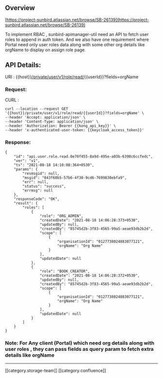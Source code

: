 
## Overview
[https://project-sunbird.atlassian.net/browse/SB-26139](https://project-sunbird.atlassian.net/browse/SB-26139)

To implement RBAC , sunbird-apimanager-util need an API to fetch user roles to append in auth token. And we also have one requirement where Portal need only user roles data along with some other org details like orgName to display on assign role page.


## API Details:
URI : {{host}}[/private/user/v1/role/read/](http://localhost:9000/v1/user/role/read/0e70f455-8a9d-495e-a03b-6398c6ccfedc){{userId}}?fields=orgName


### Request:
CURL : 


```
curl --location --request GET '{{host}}/private/user/v1/role/read/{{userId}}?fields=orgName' \
--header 'Accept: application/json' \
--header 'Content-Type: application/json' \
--header 'Authorization: Bearer {{kong_api_key}}' \
--header 'x-authenticated-user-token: {{keycloak_access_token}}'
```

### Response:

```
{
    "id": "api.user.role.read.0e70f455-8a9d-495e-a03b-6398c6ccfedc",
    "ver": "v1",
    "ts": "2021-08-18 14:10:08:364+0530",
    "params": {
        "resmsgid": null,
        "msgid": "043f60b5-57b6-4f30-9cd6-7699830ebfa9",
        "err": null,
        "status": "success",
        "errmsg": null
    },
    "responseCode": "OK",
    "result": {
        "roles": [
            {
                "role": "ORG_ADMIN",
                "createdDate": "2021-08-18 14:06:28:373+0530",
                "updatedBy": null,
                "createdBy": "85745d2b-3f83-4565-99a5-aeae93db2b2d",
                "scope": [
                    {
                        "organisationId": "0127738024883077121",
                        "orgName": "Org Name"
                    }
                ],
                "updatedDate": null
            },
            {
                "role": "BOOK_CREATOR",
                "createdDate": "2021-08-18 14:06:28:372+0530",
                "updatedBy": null,
                "createdBy": "85745d2b-3f83-4565-99a5-aeae93db2b2d",
                "scope": [
                    {
                        "organisationId": "0127738024883077121",
                        "orgName": "Org Name"
                    }
                ],
                "updatedDate": null
            }
        ]
    }
}
```

### Note:   For Any client (Portal) which need org details along with user roles , they can pass fields as query param to fetch extra details like orgName






*****

[[category.storage-team]] 
[[category.confluence]] 
